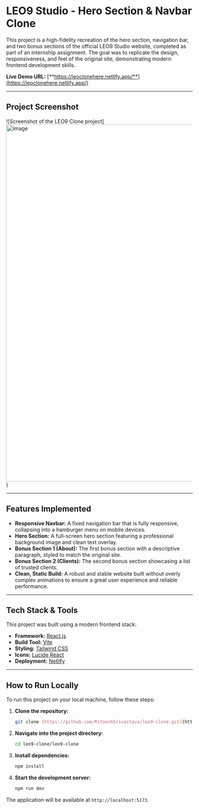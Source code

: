 # LEO9 Studio - Hero Section & Navbar Clone

This project is a high-fidelity recreation of the hero section, navigation bar, and two bonus sections of the official LEO9 Studio website, completed as part of an internship assignment. The goal was to replicate the design, responsiveness, and feel of the original site, demonstrating modern frontend development skills.

**Live Demo URL:** [**https://leoclonehere.netlify.app/**](https://leoclonehere.netlify.app/)

---

##  Project Screenshot

![Screenshot of the LEO9 Clone project] <img width="1887" height="965" alt="image" src="https://github.com/user-attachments/assets/d0524e11-d17c-42cc-a803-3863feb4a4e9" />
)


---

##  Features Implemented

-   **Responsive Navbar:** A fixed navigation bar that is fully responsive, collapsing into a hamburger menu on mobile devices.
-   **Hero Section:** A full-screen hero section featuring a professional background image and clean text overlay.
-   **Bonus Section 1 (About):** The first bonus section with a descriptive paragraph, styled to match the original site.
-   **Bonus Section 2 (Clients):** The second bonus section showcasing a list of trusted clients.
-   **Clean, Static Build:** A robust and stable website built without overly complex animations to ensure a great user experience and reliable performance.

---

##  Tech Stack & Tools

This project was built using a modern frontend stack:

-   **Framework:** [React.js](https://react.dev/)
-   **Build Tool:** [Vite](https://vitejs.dev/)
-   **Styling:** [Tailwind CSS](https://tailwindcss.com/)
-   **Icons:** [Lucide React](https://lucide.dev/)
-   **Deployment:** [Netlify](https://www.netlify.com/)

---

##  How to Run Locally

To run this project on your local machine, follow these steps:

1.  **Clone the repository:**
    ```bash
    git clone [https://github.com/RitneshSrivastava/leo9-clone.git](https://github.com/RitneshSrivastava/leo9-clone.git)
    ```
2.  **Navigate into the project directory:**
    ```bash
    cd leo9-clone/leo9-clone
    ```
3.  **Install dependencies:**
    ```bash
    npm install
    ```
4.  **Start the development server:**
    ```bash
    npm run dev
    ```
The application will be available at `http://localhost:5173`.
